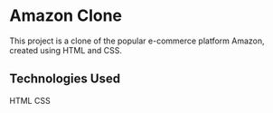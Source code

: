 # Amazon Clone
This project is a clone of the popular e-commerce platform Amazon, created using HTML and CSS.
## Technologies Used
HTML
CSS

